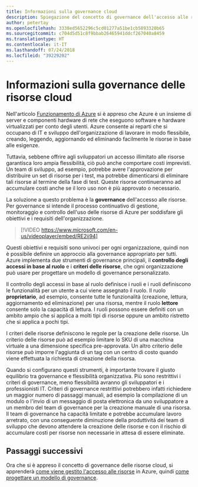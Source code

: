 ```yaml
---
title: Informazioni sulla governance cloud
description: Spiegazione del concetto di governance dell'accesso alle risorse in Azure
author: petertay
ms.openlocfilehash: 3338ed5652296c5cd01277a51be1cb5893320b65
ms.sourcegitcommit: c704d5d51c8f9bbab26465941ddcf267040a8459
ms.translationtype: HT
ms.contentlocale: it-IT
ms.lasthandoff: 07/24/2018
ms.locfileid: "39229202"
---
```

# <a name="what-is-cloud-resource-governance"></a>Informazioni sulla governance delle risorse cloud

Nell'articolo [Funzionamento di Azure](azure-explainer.md) si è appreso che Azure è un insieme di server e componenti hardware di rete che eseguono software e hardware virtualizzati per conto degli utenti. Azure consente ai reparti che si occupano di IT e sviluppo dell'organizzazione di lavorare in modo flessibile, creando, leggendo, aggiornando ed eliminando facilmente le risorse in base alle esigenze.

Tuttavia, sebbene offrire agli sviluppatori un accesso illimitato alle risorse garantisca loro ampia flessibilità, ciò può anche comportare costi imprevisti. Un team di sviluppo, ad esempio, potrebbe avere l'approvazione per distribuire un set di risorse per i test, ma potrebbe dimenticarsi di eliminare tali risorse al termine della fase di test. Queste risorse continueranno ad accumulare costi anche se il loro uso non è più approvato o necessario. 

La soluzione a questo problema è la **governance** dell'accesso alle risorse. Per governance si intende il processo continuativo di gestione, monitoraggio e controllo dell'uso delle risorse di Azure per soddisfare gli obiettivi e i requisiti dell'organizzazione. 

> [!VIDEO https://www.microsoft.com/en-us/videoplayer/embed/RE2ii94] 

Questi obiettivi e requisiti sono univoci per ogni organizzazione, quindi non è possibile definire un approccio alla governance appropriato per tutti. Azure implementa due strumenti di governance principali, il **controllo degli accessi in base al ruolo** e i **criteri delle risorse**, che ogni organizzazione può usare per progettare un modello di governance personalizzato.

Il controllo degli accessi in base al ruolo definisce i ruoli e i ruoli definiscono le funzionalità per un utente a cui viene assegnato il ruolo. Il ruolo **proprietario**, ad esempio, consente tutte le funzionalità (creazione, lettura, aggiornamento ed eliminazione) per una risorsa, mentre il ruolo **lettore** consente solo la capacità di lettura. I ruoli possono essere definiti con un ambito ampio che si applica a molti tipi di risorse oppure un ambito ristretto che si applica a pochi tipi. 

I criteri delle risorse definiscono le regole per la creazione delle risorse. Un criterio delle risorse può ad esempio limitare lo SKU di una macchina virtuale a una dimensione specifica pre-approvata. Un altro criterio delle risorse può imporre l'aggiunta di un tag con un centro di costo quando viene effettuata la richiesta di creazione della risorsa. 

Quando si configurano questi strumenti, è importante trovare il giusto equilibrio tra governance e flessibilità organizzativa. Più sono restrittivi i criteri di governance, meno flessibilità avranno gli sviluppatori e i professionisti IT. Criteri di governance restrittivi potrebbero infatti richiedere un maggior numero di passaggi manuali, ad esempio la compilazione di un modulo o l'invio di un messaggio di posta elettronica da uno sviluppatore a un membro del team di governance per la creazione manuale di una risorsa. Il team di governance ha capacità limitate e potrebbe accumulare lavoro arretrato, con una conseguente diminuzione della produttività dei team di sviluppo che devono attendere la creazione delle risorse e con il rischio di accumulare costi per risorse non necessarie in attesa di essere eliminate.

## <a name="next-steps"></a>Passaggi successivi

Ora che si è appreso il concetto di governance delle risorse cloud, si apprenderà [come viene gestito l'accesso alle risorse](azure-resource-access.md) in Azure, quindi [come progettare un modello di governance](governance-how-to.md).